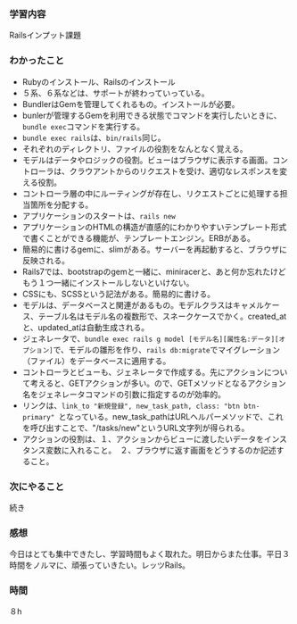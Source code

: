 ### 学習内容
Railsインプット課題
### わかったこと
- Rubyのインストール、Railsのインストール
- ５系、６系などは、サポートが終わっていっている。
- BundlerはGemを管理してくれるもの。インストールが必要。
- bunlerが管理するGemを利用できる状態でコマンドを実行したいときに、`bundle exec`コマンドを実行する。
- `bundle exec rails`は、`bin/rails`同じ。
- それぞれのディレクトリ、ファイルの役割をなんとなく覚える。
- モデルはデータやロジックの役割。ビューはブラウザに表示する画面。コントローラは、クラウアントからのリクエストを受け、適切なレスポンスを変える役割。
- コントローラ層の中にルーティングが存在し、リクエストごとに処理する担当箇所を分配する。
- アプリケーションのスタートは、`rails new`
- アプリケーションのHTMLの構造が直感的にわかりやすいテンプレート形式で書くことができる機能が、テンプレートエンジン。ERBがある。
- 簡易的に書けるgemに、slimがある。サーバーを再起動すると、ブラウザに反映される。
- Rails7では、bootstrapのgemと一緒に、miniracerと、あと何か忘れたけどもう１つ一緒にインストールしないといけない。
- CSSにも、SCSSという記法がある。簡易的に書ける。
- モデルは、データベースと関連があるもの。モデルクラスはキャメルケース、テーブル名はモデル名の複数形で、スネークケースでかく。created_atと、updated_atは自動生成される。
- ジェネレータで、`bundle exec rails g model [モデル名][属性名:データ][オプション]`で、モデルの雛形を作り、`rails db:migrate`でマイグレーション（ファイル）をデータベースに適用する。
- コントローラとビューも、ジェネレータで作成する。先にアクションについて考えると、GETアクションが多い。ので、GETメソッドとなるアクション名をジェネレータコマンドの引数に指定するのが効率的。
- リンクは、`link_to "新規登録", new_task_path, class: "btn btn-primary" `となっている。new_task_pathはURLヘルパーメソッドで、これを呼び出すことで、"/tasks/new"というURL文字列が得られる。
- アクションの役割は、１、アクションからビューに渡したいデータをインスタンス変数に入れること。　２、ブラウザに返す画面をどうするのか記述すること。
### 次にやること
続き
### 感想
今日はとても集中できたし、学習時間もよく取れた。明日からまた仕事。平日３時間をノルマに、頑張っていきたい。レッツRails。
### 時間
８h
